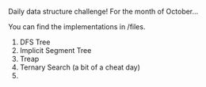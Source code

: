 Daily data structure challenge! For the month of October...

You can find the implementations in /files.

1. DFS Tree
2. Implicit Segment Tree
3. Treap
4. Ternary Search (a bit of a cheat day)
5. 
